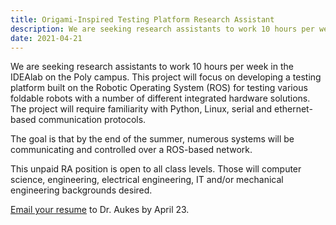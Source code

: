 ```yaml
---
title: Origami-Inspired Testing Platform Research Assistant
description: We are seeking research assistants to work 10 hours per week in the IDEAlab on the Poly campus.
date: 2021-04-21
---
```


We are seeking research assistants to work 10 hours per week in the IDEAlab on the Poly campus. This project will focus on developing a testing platform built on the Robotic Operating System (ROS) for testing various foldable robots with a number of different integrated hardware solutions.  The project will require familiarity with Python, Linux, serial and ethernet-based communication protocols.

The goal is that by the end of the summer, numerous systems will be communicating and controlled over a ROS-based network.

This unpaid RA position is open to all class levels. Those will computer science, engineering, electrical engineering, IT and/or mechanical engineering backgrounds desired.

[Email your resume](mailto:danaukes@asu.edu) to Dr. Aukes by April 23.
